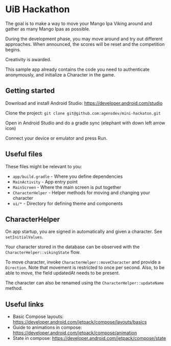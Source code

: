 # UiB Hackathon

The goal is to make a way to move your Mango Ipa Viking around and gather as many Mango Ipas as
possible. 

During the development phase, you may move around and try out different approaches. When announced,
the scores will be reset and the competition begins.

Creativity is awarded.

This sample app already contains the code you need to authenticate anonymously, and initialize a 
Character in the game.

## Getting started

Download and install Android Studio: https://developer.android.com/studio

Clone the project: `git clone git@github.com:agensdev/mini-hackaton.git`

Open in Android Studio and do a gradle sync (elephant with down left arrow icon)

Connect your device or emulator and press Run.

## Useful files

These files might be relevant to you:
- `app/build.gradle` - Where you define dependencies
- `MainActivity` - App entry point
- `MainScreen` - Where the main screen is put together
- `CharacterHelper` - Helper methods for moving and changing your character
- `ui/*` - Directory for defining theme and components

## CharacterHelper

On app startup, you are signed in automatically and given a character. See `setInitialValues`.

Your character stored in the database can be observed with the `CharacterHelper::vikingState` flow.
 
To move character, invoke `CharacterHelper::moveCharacter` and provide a `Direction`.
Note that movement is restricted to once per second. Also, to be able to move, the field updatedAt 
needs to be present.

The character can also be renamed using the `CharacterHelper::updateName` method.

## Useful links

- Basic Compose layouts: https://developer.android.com/jetpack/compose/layouts/basics
- Guide to animations in compose: https://developer.android.com/jetpack/compose/animation
- State in compose: https://developer.android.com/jetpack/compose/state
